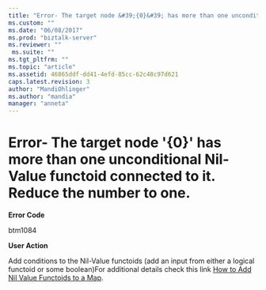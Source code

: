 ```yaml
---
title: "Error- The target node &#39;{0}&#39; has more than one unconditional Nil-Value functoid connected to it. Reduce the number to one. | Microsoft Docs"
ms.custom: ""
ms.date: "06/08/2017"
ms.prod: "biztalk-server"
ms.reviewer: ""
 ms.suite: ""
ms.tgt_pltfrm: ""
ms.topic: "article"
ms.assetid: 46865ddf-dd41-4efd-85cc-62c48c97d621
caps.latest.revision: 3
author: "MandiOhlinger"
ms.author: "mandia"
manager: "anneta"
---
```

# Error- The target node &#39;{0}&#39; has more than one unconditional Nil-Value functoid connected to it. Reduce the number to one.
**Error Code**  
  
 btm1084  
  
 **User Action**  
  
 Add conditions to the Nil-Value functoids (add an input from either a logical functoid or some boolean)For additional details check this link [How to Add Nil Value Functoids to a Map](http://go.microsoft.com/fwlink/?LinkId=196675).